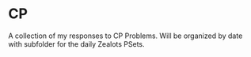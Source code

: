 # CP
A collection of my responses to CP Problems. Will be organized by date with subfolder for the daily Zealots PSets.
